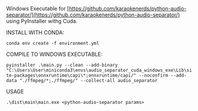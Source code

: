 Windows Executable for [https://github.com/karaokenerds/python-audio-separator/](https://github.com/karaokenerds/python-audio-separator/) using PyInstaller withg Cuda.

INSTALL WITH CONDA:

`conda env create -f environment.yml`

COMPILE TO WINDOWS EXECUTABLE:

`pyinstaller .\main.py --clean --add-binary "C:\Users\User\miniconda3\envs\audio_separator_cuda_windows_exe\Lib\site-packages\onnxruntime\capi\*;onnxruntime/capi/" --noconfirm --add-data "./ffmpeg/*;./ffmpeg/" --collect-all audio_separator`

USAGE

`.\dist\main\main.exe <python-audio-separator params>`
